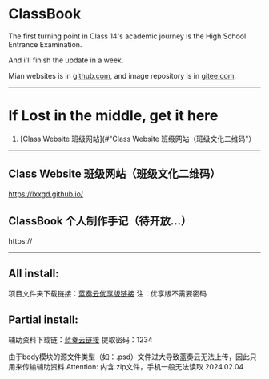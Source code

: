 # ClassBook
The first turning point in Class 14's academic journey is the High School Entrance Examination.

And i'll finish the update in a week.

Mian websites is in [github.com](https://github.com/lovcoxin/classbook), and image repository is in [gitee.com](https://gitee.com/lycolovcoxin/classbook).

---

# If Lost in the middle, get it here
1. [Class Website 班级网站](#"Class Website 班级网站（班级文化二维码"）






---

## Class Website 班级网站（班级文化二维码）
https://lxxgd.github.io/


## ClassBook 个人制作手记（待开放...）
https://

---

## All install:
项目文件夹下载链接：[蓝奏云优享版链接](https://www.ilanzou.com/s/MXF6fRG)
注：优享版不需要密码
  
## Partial install:
辅助资料下载链：[蓝奏云链接](https://lovcoxin.lanzout.com/iqQDI1oo94be)
提取密码：1234

由于body模块的源文件类型（如：.psd）文件过大导致蓝奏云无法上传，因此只用来传输辅助资料
Attention: 内含.zip文件，手机一般无法读取
2024.02.04


